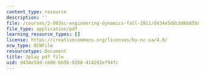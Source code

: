 ```yaml
---
content_type: resource
description: ''
file: /courses/2-003sc-engineering-dynamics-fall-2011/d434e5ddcb06bb5b8268414292ef94fc_osyKjTQuwlk.pdf
file_type: application/pdf
learning_resource_types: []
license: https://creativecommons.org/licenses/by-nc-sa/4.0/
ocw_type: OCWFile
resourcetype: Document
title: 3play pdf file
uid: d434e5dd-cb06-bb5b-8268-414292ef94fc
---
```

